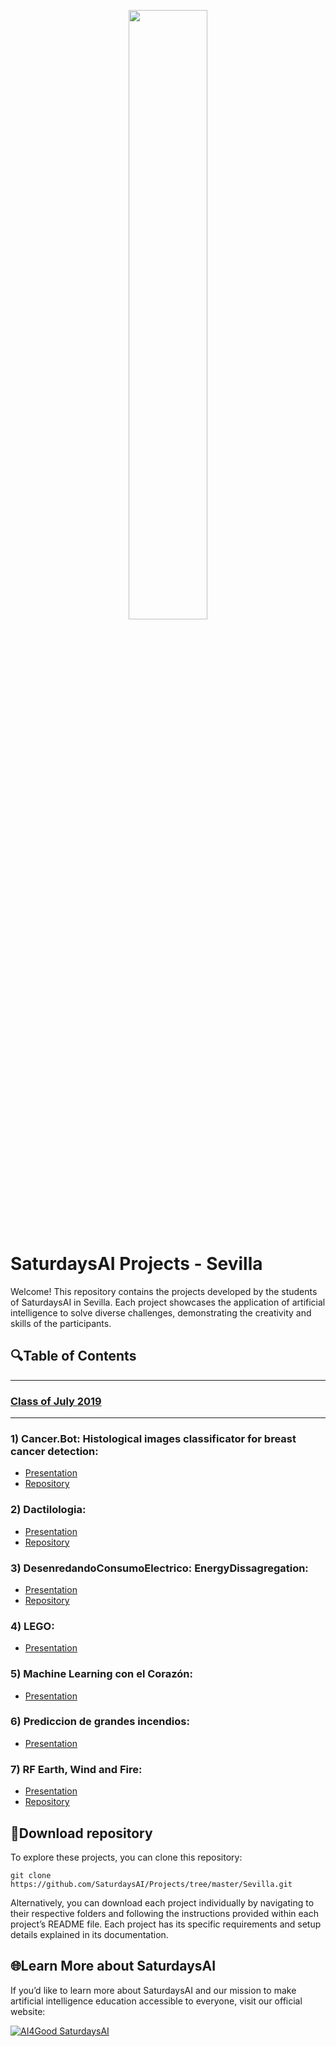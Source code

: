 <p align="center"><img width="50%" src="https://saturdaysai.github.io/saturdaysai/images/logo.png" /></p>

# SaturdaysAI Projects - Sevilla

Welcome! This repository contains the projects developed by the students of SaturdaysAI in Sevilla. Each project showcases the application of artificial intelligence to solve diverse challenges, demonstrating the creativity and skills of the participants.

## 🔍Table of Contents

---
### [Class of July 2019](https://github.com/SaturdaysAI/Projects/tree/master/Sevilla/July2019)
---

### 1) Cancer.Bot: Histological images classificator for breast cancer detection:
- [Presentation](https://github.com/SaturdaysAI/Projects/tree/master/Sevilla/July2019/Cancer.Bot.pdf)
- [Repository](https://github.com/MrManlu/Cancer.Bot)

### 2) Dactilologia:
- [Presentation](https://github.com/SaturdaysAI/Projects/blob/master/Sevilla/July2019/Dactilologia.pdf)
- [Repository](https://github.com/ai-sign-language/app_sign_language.git)

### 3) DesenredandoConsumoElectrico: EnergyDissagregation:
- [Presentation](https://github.com/SaturdaysAI/Projects/tree/master/Sevilla/July2019/DesenredandoConsumoElectrico.pdf)
- [Repository](https://github.com/joaqrus/EnergyDissagregation)

### 4) LEGO:
- [Presentation](https://github.com/SaturdaysAI/Projects/blob/master/Sevilla/July2019/LEGO.pdf)

### 5) Machine Learning con el Corazón:
- [Presentation](https://github.com/SaturdaysAI/Projects/blob/master/Sevilla/July2019/Machine_Learning_con_el_Corazon.pdf)

### 6) Prediccion de grandes incendios:
- [Presentation](https://github.com/SaturdaysAI/Projects/blob/master/Sevilla/July2019/Prediccion_de_grandes_incendios.pdf)

### 7) RF Earth, Wind and Fire:
- [Presentation](https://github.com/SaturdaysAI/Projects/blob/master/Sevilla/July2019/RF_Earth%2C_Wind_and_Fire%20.pdf)
- [Repository](https://github.com/MaribelLuque/SaturdaysAI)

## 💾Download repository

To explore these projects, you can clone this repository:
```
git clone https://github.com/SaturdaysAI/Projects/tree/master/Sevilla.git
```
Alternatively, you can download each project individually by navigating to their respective folders and following the instructions provided within each project’s README file.
Each project has its specific requirements and setup details explained in its documentation.

## 🌐Learn More about SaturdaysAI

If you’d like to learn more about SaturdaysAI and our mission to make artificial intelligence education accessible to everyone, visit our official website:

[![AI4Good SaturdaysAI](https://img.shields.io/badge/AI4Good-SaturdaysAI-orange)](https://saturdays.ai/)
